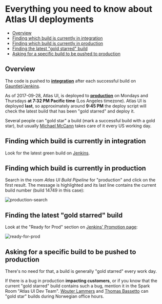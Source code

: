 # Everything you need to know about Atlas UI deployments

<!-- toc -->

- [Overview](#overview)
- [Finding which build is currently in integration](#finding-which-build-is-currently-in-integration)
- [Finding which build is currently in production](#finding-which-build-is-currently-in-production)
- [Finding the latest "gold starred" build](#finding-the-latest-gold-starred-build)
- [Asking for a specific build to be pushed to production](#asking-for-a-specific-build-to-be-pushed-to-production)

<!-- tocstop -->

## Overview

The code is pushed to **[integration](https://int-admin.ciscospark.com)** after each successful build on [Gauntlet](https://gauntlet.wbx2.com/queue.html?queue=atlas-web)/[Jenkins](https://sqbu-jenkins.cisco.com:8443/job/team/job/atlas/job/atlas-web/).

As of 2017-09-28, Atlas UI, is deployed to **[production](https://admin.ciscospark.com)** on Mondays and Thursdays **at 7:32 PM Pacific time** (Los Angeles timezone). Atlas UI is deployed **last**, so approximately around **9:45 PM** the deploy script will check the latest build that has been "gold starred" and deploy it.

Several people can "gold star" a build (mark a successful build with a gold star), but usually [Michael McCann](http://wwwin-tools.cisco.com/dir/reports/mrmccann) takes care of it every US working day.

## Finding which build is currently in integration

Look for the latest green build on [Jenkins](https://sqbu-jenkins.cisco.com:8443/job/team/job/atlas/job/atlas-web/).

## Finding which build is currently in production

Search in the room *Atlas UI Build Pipeline* for "production" and click on the first result. The message is highlighted and its last line contains the current build number (build 14749 in this case):

![production-search](https://sqbu-github.cisco.com/storage/user/357/files/8dce0854-07fc-11e7-8927-24f2da3a73e5)

## Finding the latest "gold starred" build

Look at the "Ready for Prod" section on [Jenkins' Promotion page](https://sqbu-jenkins.cisco.com:8443/job/team/job/atlas/job/atlas-web/promotion/):

![ready-for-prod](https://sqbu-github.cisco.com/storage/user/357/files/83820710-07fc-11e7-8beb-7fe8848b2058)

## Asking for a specific build to be pushed to production

There's no need for that, a build is generally "gold starred" every work day.

If there is a bug in production **impacting customers**, or if you know that the current "gold starred" build contains such a bug, mention it in the Spark Room "Atlas UI Dev Team". [Wouter Lammers](http://wwwin-tools.cisco.com/dir/reports/woulamme) and [Thomas Bassetto](http://wwwin-tools.cisco.com/dir/reports/thobasse) can "gold star" builds during Norwegian office hours.
